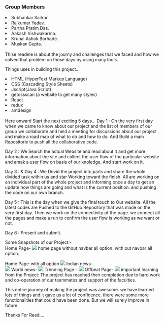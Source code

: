 <h3>Group Members</h3>
<li>Subhankar Sarkar.</li>
<li>Rajkumar Yadav.</li>
<li>Partha Pratim Das.</li>
<li>Aakash Vishwakarma.</li>
<li>Krunal Ashok Borhade.</li>
<li>Muskan Gupta.</li>
</br>
Thise readme is about the journy and challenges that we faced and how we solved that problem on those days by using many lools.

Things uses in building this project…
<li>HTML (HyperText Markup Language)</li>
<li>CSS (Cascading Style Sheets)</li>
<li>Jscript(Java Script)</li>
<li>getcssscan (a website to get many styles)</li>
<li>React</li>
<li>redux</li>
<li>antdesign</li>
</br>
Here onward Start the next exciting 5 days…
Day 1 :
On the very first day when we came to know about our project and the list of members of our group we collaborate and held a meeting for discussions about our project and make a road map of what to do and how to do. And Build a main Repositorie to push all the collaborative code.

Day 2 :
We Search the actual Website and read about it and get more information about the site and collect the user flow of the particular website and amak a user flow on basis of our knoledge. And start work on it.

Day 3 : & Day 4 :
We Devid the project into parts and share the whole divided task within us and star Working toward the finish. All are working on an individual part of the whole project and informing once a day to get an update how things are going and what is the current position. and pushing the code on our own branch.

Day 5 :
This is the day when we give the final touch to Our website. All the latest codes are Pushed to the GitHub Repository that was made on the very first day. Then we work on the connectivity of the page. we connect all the pages and make a run to confirm the user flow is working as we want or not.

Day 6 :
Present and submit.

Some Snapshots of our Project:-
</br>Home Page-
<img src ="https://miro.medium.com/max/1400/1*MiMKP0qxpW4vGkhG3eaT8A.png"/>
home page without navbar all option.
with out navbar all option.

Home Page-with all option
<img src ="https://miro.medium.com/max/1400/1*83FgXaQY2cM_7M9tX3qTxg.png"/>
Indian news-</br>
<img src ="https://miro.medium.com/max/1400/1*y0AD4YdEci6gkuDLsZRZlg.png"/>
World news-
<img src ="https://miro.medium.com/max/1400/1*LENqnABYILXMEKtdm4JmtA.png"/>
Trending Page -
<img src ="https://miro.medium.com/max/1400/1*PJk1VRWW2RfcOUJzZEFLbg.png"/>
Offbeat Page-
<img src ="https://miro.medium.com/max/1400/1*XijBta6qllp59XwNr9DBnw.png"/>
important learning from the Project:
The project has reached their completion due to hard work and co-operation of our teammates and support of the faculties.

This entire journey of making the project was awesome. we have learned lots of things and it gave us a lot of confidence. there were some more functionalities that could have been done. But we will surely improve in future.

Thanks For Read….
